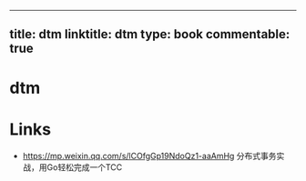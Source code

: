 
---
title: dtm
linktitle: dtm
type: book
commentable: true
---

# dtm

# Links

- https://mp.weixin.qq.com/s/lCOfgGp19NdoQz1-aaAmHg 分布式事务实战，用Go轻松完成一个TCC
    